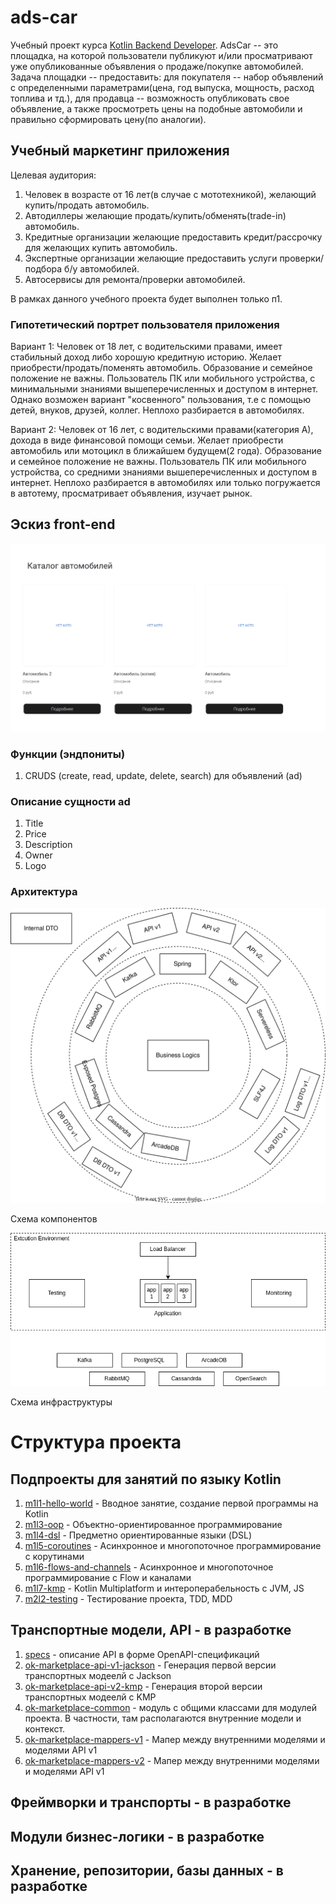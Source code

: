 # ads-car

Учебный проект
курса [Kotlin Backend Developer](https://github.com/ahton005/adscar).
AdsCar -- это площадка, на которой пользователи публикуют и/или просматривают уже опубликованные объявления о
продаже/покупке автомобилей.
Задача площадки --
предоставить: для покупателя -- набор объявлений с определенными параметрами(цена, год выпуска, мощность, расход топлива
и тд.), для
продавца -- возможность опубликовать свое объявление, а также просмотреть цены на подобные автомобили и правильно
сформировать цену(по аналогии).

## Учебный маркетинг приложения

Целевая аудитория:

1. Человек в возрасте от 16 лет(в случае с мототехникой), желающий купить/продать автомобиль.
2. Автодиллеры желающие продать/купить/обменять(trade-in) автомобиль.
3. Кредитные организации желающие предоставить кредит/рассрочку для желающих купить автомобиль.
4. Экспертные организации желающие предоставить услуги проверки/подбора б/у автомобилей.
5. Автосервисы для ремонта/проверки автомобилей.

В рамках данного учебного проекта будет выполнен только п1.

### Гипотетический портрет пользователя приложения

Вариант 1:
Человек от 18 лет, с водительскими правами, имеет стабильный доход либо хорошую кредитную историю. Желает
приобрести/продать/поменять автомобиль.
Образование и семейное положение не важны. Пользователь ПК или мобильного устройства, с минимальными знаниями
вышеперечисленных и доступом в интернет.
Однако возможен вариант "косвенного" пользования, т.е с помощью детей, внуков, друзей, коллег. Неплохо разбирается в
автомобилях.

Вариант 2:
Человек от 16 лет, с водительскими правами(категория А), дохода в виде финансовой помощи семьи. Желает приобрести
автомобиль или мотоцикл в ближайшем будущем(2 года).
Образование и семейное положение не важны. Пользователь ПК или мобильного устройства, со средними знаниями
вышеперечисленных и доступом в интернет.
Неплохо разбирается в автомобилях или только погружается в автотему, просматривает объявления, изучает рынок.

## Эскиз front-end

![](imgs/design.png)

### Функции (эндпониты)

1. CRUDS (create, read, update, delete, search) для объявлений (ad)

### Описание сущности ad
 1. Title
 2. Price
 3. Description
 4. Owner
 5. Logo

### Архитектура

![](imgs/arch.drawio.svg)

Схема компонентов

![](imgs/infrastructure.drawio.png)

Схема инфраструктуры
# Структура проекта

## Подпроекты для занятий по языку Kotlin

1. [m1l1-hello-world](m1l1-hello-world) - Вводное занятие, создание первой программы на Kotlin
3. [m1l3-oop](m1l3-oop) - Объектно-ориентированное программирование
3. [m1l4-dsl](m1l4-dsl) - Предметно ориентированные языки (DSL)
4. [m1l5-coroutines](m1l5-coroutines) - Асинхронное и многопоточное программирование с корутинами
4. [m1l6-flows-and-channels](m1l6-flows-and-channels) - Асинхронное и многопоточное программирование с Flow и каналами
5. [m1l7-kmp](m1l7-kmp) - Kotlin Multiplatform и интероперабельность с JVM, JS
6. [m2l2-testing](m2l2-testing) - Тестирование проекта, TDD, MDD

## Транспортные модели, API - в разработке

1. [specs](specs) - описание API в форме OpenAPI-спецификаций
2. [ok-marketplace-api-v1-jackson](ok-marketplace-api-v1-jackson) - Генерация первой версии транспортных модеелй с
   Jackson
3. [ok-marketplace-api-v2-kmp](ok-marketplace-api-v2-kmp) - Генерация второй версии транспортных модеелй с KMP
4. [ok-marketplace-common](ok-marketplace-common) - модуль с общими классами для модулей проекта. В частности, там
   располагаются внутренние модели и контекст.
5. [ok-marketplace-mappers-v1](ok-marketplace-mappers-v1) - Мапер между внутренними моделями и моделями API v1
6. [ok-marketplace-mappers-v2](ok-marketplace-mappers-v2) - Мапер между внутренними моделями и моделями API v1

## Фреймворки и транспорты - в разработке

[//]: # (1. [ok-marketplace-services]&#40;ok-marketplace-services&#41; - Сервис. Служит оберткой для модуля бизнес-логики. Подключается)

[//]: # (   всеми фреймворками &#40;модулями `*-app-*`&#41;)

[//]: # (1. [ok-marketplace-app-spring]&#40;ok-marketplace-app-spring&#41; - Приложение на Spring Framework)

[//]: # (1. [ok-marketplace-app-ktor]&#40;ok-marketplace-app-ktor&#41; - Приложение на Ktor JVM)

[//]: # (1. [ok-marketplace-app-ktor-native]&#40;ok-marketplace-app-ktor-native&#41; - Приложение на Ktor Native)

[//]: # (1. [ok-marketplace-app-ktor-common]&#40;ok-marketplace-app-ktor-common&#41; - Общая логика для Ktor JVM и Ktor Native)

[//]: # (1. [ok-marketplace-app-knative]&#40;ok-marketplace-app-knative&#41; - Скрипты запуска приложения в KNative)

[//]: # (1. [ok-marketplace-app-rabbit]&#40;ok-marketplace-app-rabbit&#41; - Микросервис на RabbitMQ)

[//]: # (1. [ok-marketplace-app-kafka]&#40;ok-marketplace-app-kafka&#41; - Микросервис на Kafka)

## Модули бизнес-логики - в разработке

[//]: # (1. [ok-marketplace-stubs]&#40;ok-marketplace-stubs&#41; - Стабы для ответов сервиса)

[//]: # (1. [ok-marketplace-biz]&#40;ok-marketplace-biz&#41; - Модуль бизнес-логики приложения)

## Хранение, репозитории, базы данных - в разработке

[//]: # (1. [ok-marketplace-repo-test]&#40;ok-marketplace-repo-test&#41; - Базовые тесты для репозиториев всех баз данных)

[//]: # (2. [ok-marketplace-repo-inmemory]&#40;ok-marketplace-repo-inmemory&#41; - Репозиторий на базе кэша в памяти для тестирования)

[//]: # (3. [ok-marketplace-repo-sql]&#40;ok-marketplace-repo-sql&#41; - Репозиторий на базе PostgreSQL)

[//]: # (4. [ok-marketplace-repo-cassandra]&#40;ok-marketplace-repo-cassandra&#41; - Репозиторий на базе Cassandra)

[//]: # (5. [ok-marketplace-repo-gremlin]&#40;ok-marketplace-repo-gremlin&#41; - Репозиторий на базе Apache TinkerPop Gremlin и ArcadeDb)
